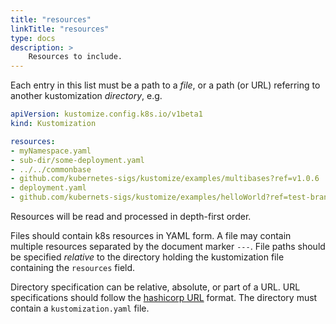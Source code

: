 ```yaml
---
title: "resources"
linkTitle: "resources"
type: docs
description: >
    Resources to include.
---
```


Each entry in this list must be a path to a _file_, or a path (or URL) referring to another
kustomization _directory_, e.g.

```yaml
apiVersion: kustomize.config.k8s.io/v1beta1
kind: Kustomization

resources:
- myNamespace.yaml
- sub-dir/some-deployment.yaml
- ../../commonbase
- github.com/kubernetes-sigs/kustomize/examples/multibases?ref=v1.0.6
- deployment.yaml
- github.com/kubernets-sigs/kustomize/examples/helloWorld?ref=test-branch
```

Resources will be read and processed in depth-first order.

Files should contain k8s resources in YAML form. A file may contain multiple resources separated by
the document marker `---`.  File paths should be specified _relative_ to the directory holding the
kustomization file containing the `resources` field.

Directory specification can be relative, absolute, or part of a URL.  URL specifications should
follow the [hashicorp URL] format.  The directory must contain a `kustomization.yaml` file.

[hashicorp URL]: https://github.com/hashicorp/go-getter#url-format
